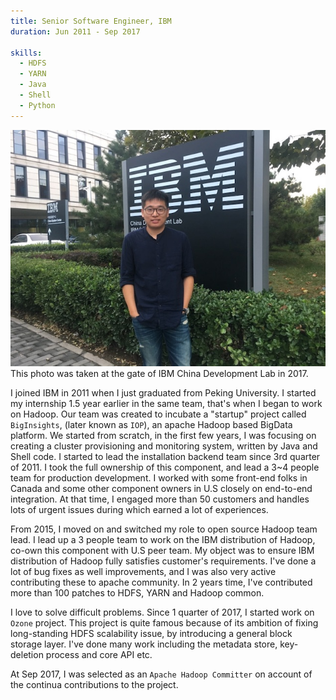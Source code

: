 ```yaml
---
title: Senior Software Engineer, IBM
duration: Jun 2011 - Sep 2017

skills:
  - HDFS
  - YARN
  - Java
  - Shell
  - Python
---
```


<div class="card mb-3">
    <img class="card-img-top" src="/assets/lastworkingday_in_IBM.jpg"/>
    <div class="card-body bg-light">
        <div class="card-text">
            This photo was taken at the gate of IBM China Development Lab in 2017.
        </div>
    </div>
</div>

I joined IBM in 2011 when I just graduated from Peking University. I started
my internship 1.5 year earlier in the same team, that's when I began to work on
Hadoop. Our team was created to incubate a "startup" project called `BigInsights`,
(later known as `IOP`), an apache Hadoop based BigData platform. We started from
scratch, in the first few years, I was focusing on creating a cluster provisioning
and monitoring system, written by Java and Shell code. I started to lead the installation
backend team since 3rd quarter of 2011. I took the full ownership of this component,
and lead a 3~4 people team for production development. I worked with some
front-end folks in Canada and some other component owners in U.S closely on end-to-end
integration. At that time, I engaged more than 50 customers and handles lots of
urgent issues during which earned a lot of experiences.

From 2015, I moved on and switched my role to open source Hadoop team lead. I lead
up a 3 people team to work on the IBM distribution of Hadoop, co-own this component
with U.S peer team. My object was to ensure IBM distribution of Hadoop fully satisfies
customer's requirements. I've done a lot of bug fixes as well improvements, and I
was also very active contributing these to apache community. In 2 years time, I've
contributed more than 100 patches to HDFS, YARN and Hadoop common.

I love to solve difficult problems. Since 1 quarter of 2017, I started work on `Ozone` project. This project is quite famous because of its ambition of fixing long-standing HDFS scalability issue, by introducing a general block storage layer. I've done many work including the metadata store, key-deletion process and core API etc.

At Sep 2017, I was selected as an `Apache Hadoop Committer` on account of the continua contributions to the project.
